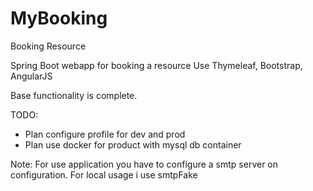 # MyBooking
Booking Resource

Spring Boot webapp for booking a resource
Use Thymeleaf, Bootstrap, AngularJS

Base functionality is complete.

TODO:
<ul>
<li>Plan configure profile for dev and prod</li>
<li>Plan use docker for product with mysql db container</li>
</ul>

Note:
For use application you have to configure a smtp server on configuration. For local usage i use smtpFake

